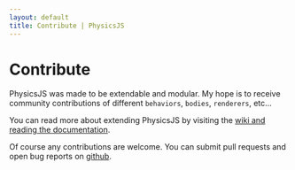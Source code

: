 ```yaml
---
layout: default
title: Contribute | PhysicsJS
---
```


# Contribute

PhysicsJS was made to be extendable and modular. My hope is to receive
community contributions of different `behaviors`, `bodies`, `renderers`, etc...

You can read more about extending PhysicsJS by visiting the 
[wiki and reading the documentation][wiki].

Of course any contributions are welcome. You can submit pull requests
and open bug reports on [github][github].


[github]: https://github.com/wellcaffeinated/PhysicsJS
[wiki]: https://github.com/wellcaffeinated/PhysicsJS/wiki